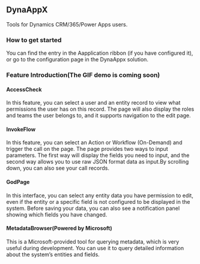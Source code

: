 ## DynaAppX
Tools for Dynamics CRM/365/Power Apps users.

### How to get started
You can find the entry in the Aapplication ribbon (if you have configured it), or go to the configuration page in the DynaAppx solution.
 


 ### Feature Introduction(The GIF demo is coming soon)
 #### AccessCheck

  In this feature, you can select a user and an entity record to view what permissions the user has on this record. The page will also display the roles and teams the user belongs to, and it supports navigation to the edit page.
 

 #### InvokeFlow

  In this feature, you can select an Action or Workflow (On-Demand) and trigger the call on the page. The page provides two ways to input parameters. The first way will display the fields you need to input, and the second way allows you to use raw JSON format data as input.By scrolling down, you can also see your call records.
 

 #### GodPage
  In this interface, you can select any entity data you have permission to edit, even if the entity or a specific field is not configured to be displayed in the system. Before saving your data, you can also see a notification panel showing which fields you have changed.
 

 #### MetadataBrowser(Powered by Microsoft)
  This is a Microsoft-provided tool for querying metadata, which is very useful during development. You can use it to query detailed information about the system’s entities and fields.
 
